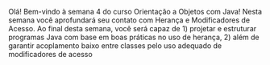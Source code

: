 Olá! Bem-vindo à semana 4 do curso Orientação a Objetos com Java! Nesta semana você aprofundará seu contato com Herança e Modificadores de Acesso. Ao final desta semana, você será capaz de 1) projetar e estruturar programas Java com base em boas práticas no uso de herança, 2) além de garantir acoplamento baixo entre classes pelo uso adequado de modificadores de acesso
